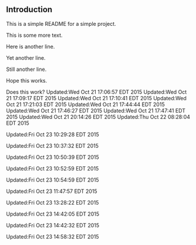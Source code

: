 ## Introduction

This is a simple README for a simple project.

This is some more text.

Here is another line.

Yet another line.

Still another line.

Hope this works.

Does this work?
Updated:Wed Oct 21 17:06:57 EDT 2015
Updated:Wed Oct 21 17:09:17 EDT 2015
Updated:Wed Oct 21 17:10:41 EDT 2015
Updated:Wed Oct 21 17:21:03 EDT 2015
Updated:Wed Oct 21 17:44:44 EDT 2015
Updated:Wed Oct 21 17:46:27 EDT 2015
Updated:Wed Oct 21 17:47:41 EDT 2015
Updated:Wed Oct 21 20:14:26 EDT 2015
Updated:Thu Oct 22 08:28:04 EDT 2015

Updated:Fri Oct 23 10:29:28 EDT 2015

Updated:Fri Oct 23 10:37:32 EDT 2015

Updated:Fri Oct 23 10:50:39 EDT 2015

Updated:Fri Oct 23 10:52:59 EDT 2015

Updated:Fri Oct 23 10:54:59 EDT 2015

Updated:Fri Oct 23 11:47:57 EDT 2015

Updated:Fri Oct 23 13:28:22 EDT 2015

Updated:Fri Oct 23 14:42:05 EDT 2015

Updated:Fri Oct 23 14:42:32 EDT 2015

Updated:Fri Oct 23 14:58:32 EDT 2015

